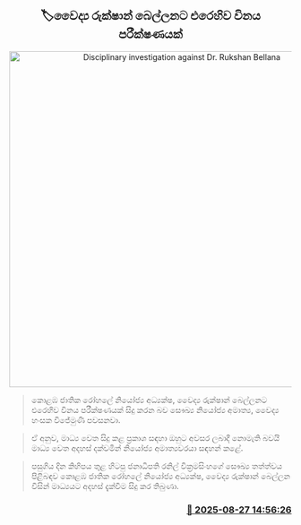 <p align='center'><b><h2 align='center' title='Disciplinary investigation against Dr. Rukshan Bellana'>🏷වෛද්‍ය රුක්ෂාන් බෙල්ලනට එරෙහිව විනය පරීක්ෂණයක්</h2></b></p>
<p align='center'><img src='https://helakuru.sgp1.cdn.digitaloceanspaces.com/esana/images/lib/rukshan-bellanna-new.jpg' width='600' alt='Disciplinary investigation against Dr. Rukshan Bellana'></p>

> කොළඹ ජාතික රෝහලේ නියෝජ්‍ය අධ්‍යක්ෂ, වෛද්‍ය රුක්ෂාන් බෙල්ලනට එරෙහිව විනය පරීක්ෂණයක් සිදු කරන බව සෞඛ්‍ය නියෝජ්‍ය අමාත්‍ය, වෛද්‍ය හංසක විජේමුණී පවසනවා.

> ඒ අනුව, මාධ්‍ය වෙත සිදු කළ ප්‍රකාශ සඳහා ඔහුට අවසර ලබාදී නොමැති බවයි මාධ්‍ය වෙත අදහස් දක්වමින් නියෝජ්‍ය අමාත්‍යවරයා සඳහන් කළේ.

> පසුගිය දින කිහිපය තුළ හිටපු ජනාධිපති රනිල් වික්‍රමසිංහගේ සෞඛ්‍ය තත්ත්වය පිළිබඳව කොළඹ ජාතික රෝහලේ නියෝජ්‍ය අධ්‍යක්ෂ, වෛද්‍ය රුක්ෂාන් බෙල්ලන විසින් මාධ්‍යයට අදහස් දැක්වීම සිදු කර තිබුණා.



<h3 align='right'><a href='https://www.helakuru.lk/esana/p/113119/'>📅 2025-08-27 14:56:26</a></h3>
